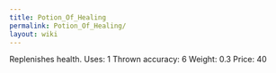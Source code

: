 ```yaml
---
title: Potion_Of_Healing
permalink: Potion_Of_Healing/
layout: wiki
---
```




 Replenishes health.
 Uses: 1
 Thrown accuracy: 6
 Weight: 0.3
 Price: 40